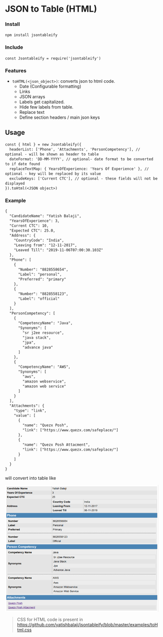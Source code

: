 # JSON to Table (HTML)

### Install

`npm install jsontableify`

### Include

`const Jsontableify = require('jsontableify')`

### Features
* `toHTML(<json_object>)`: converts json to html code.
  * Date (Configurable formatting)
  * Links
  * JSON arrays
  * Labels get capitalized.
  * Hide few labels from table.
  * Replace text
  * Define section headers / main json keys

## Usage

```
const { html } = new Jsontableify({
  headerList: ['Phone', 'Attachments', 'PersonCompetency'], // optional - will be shown as header to table
  dateFormat: 'DD-MM-YYYY', // optional- date format to be converted to if date found
  replaceTextMap: { YearsOfExperience: 'Years Of Experience' }, // optional - key will be replaced by its value
  excludeKeys: ['Current CTC'], // optional - these fields will not be displayed
}).toHtml(<JSON object>)
```

### Example
```
{
  "CandidateName": "Yatish Balaji",
  "YearsOfExperience": 3,
  "Current CTC": 10,
  "Expected CTC": 25.0,
  "Address": {
    "CountryCode": "India",
    "Leaving from": "12-11-2017",
    "Leaved Till": "2019-11-06T07:00:30.103Z"
  },
  "Phone": [
    {
      "Number": "8828558654",
      "Label": "personal",
      "Preferred": "primary"
    },
    {
      "Number": "8828558123",
      "Label": "official"
    }
  ],
  "PersonCompetency": [
    {
      "CompetencyName": "Java",
      "Synonyms": [
        "sr j2ee resource",
        "java stack",
        "jpa",
        "advance java"
      ]
    },
    {
      "CompetencyName": "AWS",
      "Synonyms": [
        "aws",
        "amazon webservice",
        "amazon web service"
      ]
    }
  ],
  "Attachments": {
    "type": "link",
    "value": [
      {
        "name": "Quezx Posh",
        "link": ["https://www.quezx.com/safeplace/"]
      },
      {
        "name": "Quezx Posh Attacment",
        "link": ["https://www.quezx.com/safeplace/"]
      }
    ]
  }
}
```
will convert into table like

![JsonTableify](examples/toHtml.png)

> CSS for HTML code is present in https://github.com/yatishbalaji/jsontableify/blob/master/examples/toHtml.css
